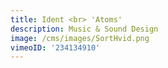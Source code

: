 ```yaml
---
title: Ident <br> 'Atoms'
description: Music & Sound Design
image: /cms/images/SortHvid.png
vimeoID: '234134910'
---
```




